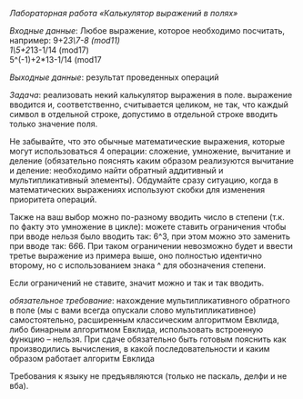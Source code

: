 *Лабораторная работа «Калькулятор выражений в полях»*

*Входные данные*: Любое выражение, которое необходимо посчитать, например:
9+2*3\7-8  (mod11)   
1\5+2*13-1/14 (mod17)  
5^(-1)+2*13-1/14 (mod17

*Выходные данные*: результат проведенных операций

*Задача*: реализовать некий калькулятор выражения в поле. выражение вводится и, соответственно, считывается целиком, не
так, что каждый символ в отдельной строке, допустимо в отдельной строке вводить только значение поля.

Не забывайте, что это обычные математические выражения, которые могут использоваться 4 операции: сложение, умножение,
вычитание и деление (обязательно пояснять каким образом реализуются вычитание и деление: необходимо найти обратный
аддитивный и мультипликативный элементы). Обдумайте сразу ситуацию, когда в математических выражениях используют скобки
для изменения приоритета операций.

Также на ваш выбор можно по-разному вводить число в степени (т.к. по факту это умножение в цикле): можете ставить
ограничения чтобы при вводе нельзя было вводить так: 6^3, при этом можно это заменить при вводе так: 6*6*6. При таком
ограничении невозможно будет и ввести третье выражение из примера выше, оно полностью идентично второму, но с
использованием знака ^ для обозначения степени.

Если ограничений не ставите, значит можно и так и так вводить.

*обязательное требование*: нахождение мультипликативного обратного в поле (мы с вами всегда опускали слово
мультипликативное) самостоятельно, расширенным классическим алгоритмом Евклида, либо бинарным алгоритмом Евклида,
использовать встроенную функцию – нельзя.
При сдаче обязательно быть готовым пояснить как производились вычисления, в какой последовательности и каким образом
работает алгоритм Евклида

Требования к языку не предъявляются (только не паскаль, делфи и не вба). 
